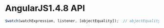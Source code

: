 # AngularJS1.4.8 API

```js
$watch(watchExpression, listener, [objectEquality]);  // objectEquality 为 true 时会进行深比较

```

